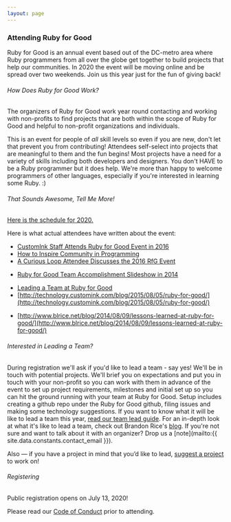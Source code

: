 ```yaml
---
layout: page
---
```

### Attending Ruby for Good

 Ruby for Good is an annual event based out of the DC-metro area where Ruby programmers from all over the globe get together to build projects that help our communities. In 2020 the event will be moving online and be spread over two weekends. Join us this year just for the fun of giving back!

###### How Does Ruby for Good Work?

The organizers of Ruby for Good work year round contacting and working with non-profits to find projects that are both within the scope of Ruby for Good and helpful to non-profit organizations and individuals.

This is an event for people of *all* skill levels so even if you are new, don't let that prevent you from contributing! Attendees self-select into projects that are meaningful to them and the fun begins! Most projects have a need for a variety of skills including both developers and designers. You don't HAVE to be a Ruby programmer but it does help. We're more than happy to welcome programmers of other languages, especially if you're interested in learning some Ruby. :)

###### That Sounds Awesome, Tell Me More!

[Here is the schedule for 2020.](/2020.html)

Here is what actual attendees have written about the event:

* [CustomInk Staff Attends Ruby for Good Event in 2016](http://technology.customink.com/blog/2016/06/23/ruby-for-good-2016/)
* [How to Inspire Community in Programming](https://blog.codeship.com/how-to-inspire-community-in-programming/)
* [A Curious Loop Attendee Discusses the 2016 RfG Event](https://acuriousloop.wordpress.com/2016/06/21/ruby-for-good/)
<!-- * [http://metalpolyglot.com/dev/ruby/ruby-for-good-retrospective/](http://metalpolyglot.com/dev/ruby/ruby-for-good-retrospective/) -->
* [Ruby for Good Team Accomplishment Slideshow in 2014](http://slides.com/jasonwieringa/rubyforgood#/)
<!-- * [http://rolentle.com/ruby-for-good/](http://rolentle.com/ruby-for-good/) -->
* [Leading a Team at Ruby for Good](http://www.blrice.net/blog/2015/08/10/leading-a-team-at-ruby-for-good/)
* [http://technology.customink.com/blog/2015/08/05/ruby-for-good/](http://technology.customink.com/blog/2015/08/05/ruby-for-good/)
<!-- * [http://alwaysbelearning.co/2014/08/05/ruby-for-good/](http://alwaysbelearning.co/2014/08/05/ruby-for-good/) -->
* [http://www.blrice.net/blog/2014/08/09/lessons-learned-at-ruby-for-good/](http://www.blrice.net/blog/2014/08/09/lessons-learned-at-ruby-for-good/)

###### Interested in Leading a Team?

During registration we'll ask if you'd like to lead a team - say yes! We'll be in touch with potential projects. We'll brief you on expectations and put you in touch with your non-profit so you can work with them in advance of the event to set up project requirements, milestones and initial set up so you can hit the ground running with your team at Ruby for Good. Setup includes creating a github repo under the Ruby for Good github, filing issues and making some technology suggestions. If you want to know what it will be like to lead a team this year, [read our team lead guide](/team-leads.html). For an in-depth look at what it's like to lead a team, check out Brandon Rice's [blog](http://www.blrice.net/blog/2015/08/10/leading-a-team-at-ruby-for-good/). If you're not sure and want to talk about it with an organizer? Drop us a [note](mailto:{{ site.data.constants.contact_email }}).

Also — if you have a project in mind that you’d like to lead, [suggest a project]({{site.data.constants.suggest_project}}) to work on!

###### Registering

Public registration opens on July 13, 2020!

<!--Tickets go on sale April 4, 2016.

During registration we ask if there's anything else you'd like us to know.  You can use this section to indicate that you'd like to room with a partner or friend who is also attending.  We will be sure to accommodate this when making the room assignments

Each year we offer a limited number of scholarship tickets but are unable to provide transportation funds. Criteria for selection includes the ability to get to the DC-area on your own, a documented financial need, and a short essay. Apply for a scholarship [here](https://docs.google.com/forms/d/1M3PJepMOZcqUcIN81Ju7YEeXpQKhYWnSWnmgeZTX33w/viewform#start=openform).-->

Please read our [Code of Conduct](/coc.html) prior to attending.
